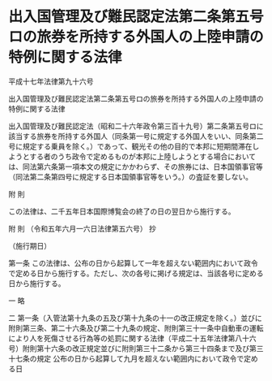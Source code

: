 # 出入国管理及び難民認定法第二条第五号ロの旅券を所持する外国人の上陸申請の特例に関する法律

平成十七年法律第九十六号

出入国管理及び難民認定法第二条第五号ロの旅券を所持する外国人の上陸申請の特例に関する法律

出入国管理及び難民認定法（昭和二十六年政令第三百十九号）第二条第五号ロに該当する旅券を所持する外国人（同条第一号に規定する外国人をいい、同条第二号に規定する乗員を除く。）であって、観光その他の目的で本邦に短期間滞在しようとする者のうち政令で定めるものが本邦に上陸しようとする場合においては、同法第六条第一項本文の規定にかかわらず、その旅券には、日本国領事官等（同法第二条第四号に規定する日本国領事官等をいう。）の査証を要しない。

附 則

この法律は、二千五年日本国際博覧会の終了の日の翌日から施行する。

附 則 （令和五年六月一六日法律第五六号） 抄

（施行期日）

第一条 この法律は、公布の日から起算して一年を超えない範囲内において政令で定める日から施行する。ただし、次の各号に掲げる規定は、当該各号に定める日から施行する。

一 略

二 第一条（入管法第十九条の五及び第十九条の十一の改正規定を除く。）並びに附則第三条、第二十六条及び第二十九条の規定、附則第三十一条中自動車の運転により人を死傷させる行為等の処罰に関する法律（平成二十五年法律第八十六号）附則第十六条の改正規定並びに附則第三十二条から第三十四条まで及び第三十七条の規定 公布の日から起算して九月を超えない範囲内において政令で定める日

